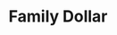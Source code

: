 ---
title: "Family Dollar"
url: /charlotte/family-dollar-north-sharon-amity-road/
shop: Kramladen
---